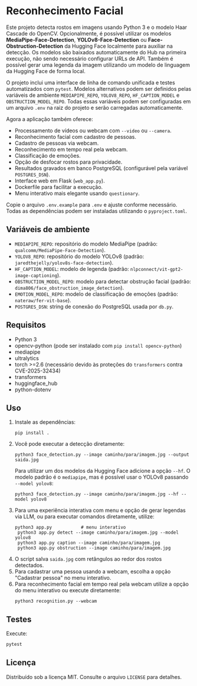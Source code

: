 # Reconhecimento Facial

Este projeto detecta rostos em imagens usando Python 3 e o modelo Haar Cascade do OpenCV.
Opcionalmente, é possível utilizar os modelos **MediaPipe-Face-Detection**, **YOLOv8-Face-Detection** ou **Face-Obstruction-Detection** da Hugging Face localmente para auxiliar na detecção.
Os modelos são baixados automaticamente do Hub na primeira execução, não sendo necessário configurar URLs de API.
Também é possível gerar uma legenda da imagem utilizando um modelo de linguagem da Hugging Face de forma local.

O projeto inclui uma interface de linha de comando unificada e testes automatizados com `pytest`. Modelos alternativos podem ser definidos pelas variáveis de ambiente `MEDIAPIPE_REPO`, `YOLOV8_REPO`, `HF_CAPTION_MODEL` e `OBSTRUCTION_MODEL_REPO`.
Todas essas variáveis podem ser configuradas em um arquivo `.env` na raiz do projeto e serão carregadas automaticamente.

Agora a aplicação também oferece:

- Processamento de vídeos ou webcam com `--video` ou `--camera`.
- Reconhecimento facial com cadastro de pessoas.
- Cadastro de pessoas via webcam.
- Reconhecimento em tempo real pela webcam.
- Classificação de emoções.
- Opção de desfocar rostos para privacidade.
- Resultados gravados em banco PostgreSQL (configurável pela variável `POSTGRES_DSN`).
- Interface web em Flask (`web_app.py`).
- Dockerfile para facilitar a execução.
- Menu interativo mais elegante usando `questionary`.

Copie o arquivo `.env.example` para `.env` e ajuste conforme necessário. Todas as dependências podem ser instaladas utilizando o `pyproject.toml`.

## Variáveis de ambiente

- `MEDIAPIPE_REPO`: repositório do modelo MediaPipe (padrão: `qualcomm/MediaPipe-Face-Detection`).
- `YOLOV8_REPO`: repositório do modelo YOLOv8 (padrão: `jaredthejelly/yolov8s-face-detection`).
- `HF_CAPTION_MODEL`: modelo de legenda (padrão: `nlpconnect/vit-gpt2-image-captioning`).
- `OBSTRUCTION_MODEL_REPO`: modelo para detectar obstrução facial
  (padrão: `dima806/face_obstruction_image_detection`).
- `EMOTION_MODEL_REPO`: modelo de classificação de emoções (padrão: `nateraw/fer-vit-base`).
- `POSTGRES_DSN`: string de conexão do PostgreSQL usada por `db.py`.

## Requisitos

- Python 3
- opencv-python (pode ser instalado com `pip install opencv-python`)
- mediapipe
- ultralytics
- torch >=2.6 (necessário devido às proteções do `transformers` contra CVE-2025-32434)
- transformers
- huggingface_hub
- python-dotenv

## Uso

1. Instale as dependências:
   ```
   pip install .
   ```
2. Você pode executar a detecção diretamente:
   ```
   python3 face_detection.py --image caminho/para/imagem.jpg --output saida.jpg
   ```
   Para utilizar um dos modelos da Hugging Face adicione a opção `--hf`. O
   modelo padrão é o `mediapipe`, mas é possível usar o YOLOv8 passando
   `--model yolov8`:
   ```
   python3 face_detection.py --image caminho/para/imagem.jpg --hf --model yolov8
   ```
3. Para uma experiência interativa com menu e opção de gerar legendas via LLM,
   ou para executar comandos diretamente, utilize:
   ```
   python3 app.py           # menu interativo
    python3 app.py detect --image caminho/para/imagem.jpg --model yolov8
    python3 app.py caption --image caminho/para/imagem.jpg
    python3 app.py obstruction --image caminho/para/imagem.jpg
   ```
4. O script salva `saida.jpg` com retângulos ao redor dos rostos detectados.
5. Para cadastrar uma pessoa usando a webcam, escolha a opção "Cadastrar pessoa" no menu interativo.
6. Para reconhecimento facial em tempo real pela webcam utilize a opção do menu
   interativo ou execute diretamente:
   ```
   python3 recognition.py --webcam
   ```

## Testes

Execute:
```bash
pytest
```

## Licença

Distribuído sob a licença MIT. Consulte o arquivo `LICENSE` para detalhes.
